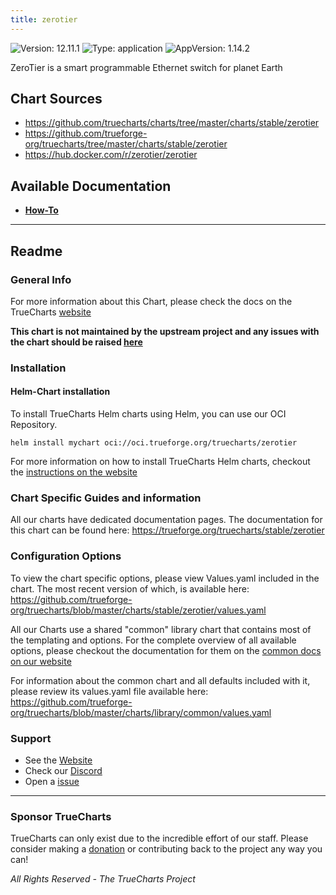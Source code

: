 ```yaml
---
title: zerotier
---
```


![Version: 12.11.1](https://img.shields.io/badge/Version-12.11.1-informational?style=flat-square) ![Type: application](https://img.shields.io/badge/Type-application-informational?style=flat-square) ![AppVersion: 1.14.2](https://img.shields.io/badge/AppVersion-1.14.2-informational?style=flat-square)

ZeroTier is a smart programmable Ethernet switch for planet Earth

## Chart Sources

- https://github.com/truecharts/charts/tree/master/charts/stable/zerotier
- https://github.com/trueforge-org/truecharts/tree/master/charts/stable/zerotier
- https://hub.docker.com/r/zerotier/zerotier

## Available Documentation

- [**How-To**](./how-to-guide)


---

## Readme


### General Info

For more information about this Chart, please check the docs on the TrueCharts [website](https://trueforge.org/truecharts/stable/zerotier)

**This chart is not maintained by the upstream project and any issues with the chart should be raised [here](https://github.com/trueforge-org/truecharts/issues/new/choose)**

### Installation

#### Helm-Chart installation

To install TrueCharts Helm charts using Helm, you can use our OCI Repository.

`helm install mychart oci://oci.trueforge.org/truecharts/zerotier`

For more information on how to install TrueCharts Helm charts, checkout the [instructions on the website](https://trueforge.org/truecharts/guides/)

### Chart Specific Guides and information

All our charts have dedicated documentation pages.
The documentation for this chart can be found here:
https://trueforge.org/truecharts/stable/zerotier

### Configuration Options

To view the chart specific options, please view Values.yaml included in the chart.
The most recent version of which, is available here: https://github.com/trueforge-org/truecharts/blob/master/charts/stable/zerotier/values.yaml

All our Charts use a shared "common" library chart that contains most of the templating and options.
For the complete overview of all available options, please checkout the documentation for them on the [common docs on our website](https://trueforge.org/truecharts-common/)

For information about the common chart and all defaults included with it, please review its values.yaml file available here: https://github.com/trueforge-org/truecharts/blob/master/charts/library/common/values.yaml

### Support

- See the [Website](https://truecharts.org)
- Check our [Discord](https://discord.gg/tVsPTHWTtr)
- Open a [issue](https://github.com/trueforge-org/truecharts/issues/new/choose)

---

### Sponsor TrueCharts

TrueCharts can only exist due to the incredible effort of our staff.
Please consider making a [donation](https://trueforge.org/general/sponsor/) or contributing back to the project any way you can!

_All Rights Reserved - The TrueCharts Project_
